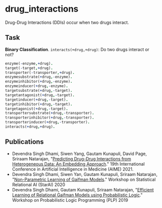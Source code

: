 # drug_interactions

Drug-Drug Interactions (DDIs) occur when two drugs interact.

## Task

**Binary Classification**. `interacts(+drug,+drug)`: Do two drugs interact or not?

```prolog
enzyme(-enzyme,+drug).
target(-target,+drug).
transporter(-transporter,+drug).
enzymesubstrate(+drug,-enzyme).
enzymeinhibitor(+drug,-enzyme).
enzymeinducer(+drug,-enzyme).
targetsubstrate(+drug,-target).
targetantagonist(+drug,-target).
targetinducer(+drug,-target).
targetinhibitor(+drug,-target).
targetagonist(+drug,-target).
transportersubstrate(+drug,-transporter).
transporterinhibitor(+drug,-transporter).
transporterinducer(+drug,-transporter).
interacts(+drug,+drug).
```

## Publications

- Devendra Singh Dhami, Siwen Yang, Gautam Kunapuli, David Page, Sriraam Natarajan, "[Predicting Drug-Drug Interactions from Heterogeneous Data: An Embedding Approach](https://starling.utdallas.edu/assets/pdfs/AIME21_DDI_Dev.pdf)." 19th International Conference in Artificial Intelligence in Medicine (AIME) 2021.
- Devendra Singh Dhami, Siwen Yan, Gautam Kunapuli, Sriraam Natarajan, "[Non-Parametric Learning of Gaifman Models](https://arxiv.org/abs/2001.00528)." Workshop on Statistical Relational AI (StarAI) 2020
- Devendra Singh Dhami, Gautam Kunapuli, Sriraam Natarajan, "[Efficient Learning of Relational Gaifman Models using Probabilistic Logic](https://drive.google.com/file/d/1GCsTavPvWSDy-MiUc8PcUngGMv11yf0f/view)." Workshop on Probabilistic Logic Programming (PLP) 2019
